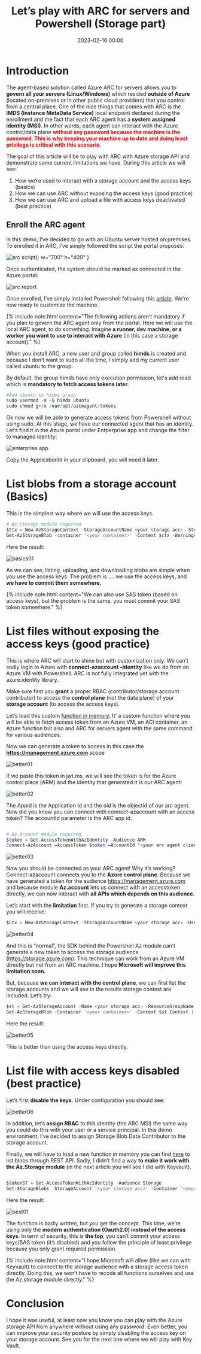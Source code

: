 ﻿---
title: Let’s play with ARC for servers and Powershell (Storage part) 
date: 2023-02-16 00:00
categories: [powershell]
tags: [Powershell, ARC]
---

# Introduction

The agent-based solution called Azure ARC for servers allows you to **govern all your servers (Linux/Windows)** which resided **outside of Azure** (located on-premises or in other public cloud providers) that you control from a central place. One of the nice things that comes with ARC is the **IMDS (Instance MetaData Service)** local endpoint declared during the enrollment and the fact that each ARC agent has a **system assigned identity (MSI)**. In other words, each agent can interact with the Azure control/data plane <span style="color:red">**without any password because the machine is the password. This is why keeping your machine up to date and doing least privilege is critical with this scenario.**</span> 

The goal of this article will be to play with ARC with Azure storage API and demonstrate some current limitations we have. During this article we will see: 
1. How we’re used to interact with a storage account and the access keys (basics) 
2. How we can use ARC without exposing the access keys (good practice) 
3. How we can use ARC and upload a file with access keys deactivated (best practice)

## Enroll the ARC agent

In this demo, I’ve decided to go with an Ubuntu server hosted on premises. To enrolled it in ARC, I’ve simply followed the script the portal proposes: 

![arc script](/assets/img/2023-02-16/1.png){: w="700" h="400" }

Once authenticated, the system should be marked as connected in the Azure portal:

![arc report](/assets/img/2023-02-16/2.png)

Once enrolled, I’ve simply installed Powershell following this [article](https://learn.microsoft.com/en-us/powershell/scripting/install/install-ubuntu?view=powershell-7.3#installation-via-package-repository). We're now ready to customize the machine.

{% include note.html content="The following actions aren’t mandatory if you plan to govern the ARC agent only from the portal. Here we will use the local ARC agent, to do something. Imagine **a runner, dev machine, or a worker you want to use to interact with Azure** (in this case a storage account)." %}

When you install ARC, a new user and group called **himds** is created and because I don’t want to sudo all the time, I simply add my current user called ubuntu to the group. 

By default, the group himds have only execution permission, let's add read which is **mandatory to fetch access tokens later.** 

```Powershell
#Add ubuntu to hidms group 
sudo usermod -a -G himds ubuntu 
sudo chmod g+rx /var/opt/azcmagent/tokens 
``` 

Ok now we will be able to generate access tokens from Powershell without using sudo. At this stage, we have our connected agent that has an identity. Let’s find it in the Azure portal under Entperprise app and change the filter to managed identity: 

![enterprise app](/assets/img/2023-02-16/3.png)

Copy the ApplicationId in your clipboard, you will need it later. 

# List blobs from a storage account (Basics) 

This is the simplest way where we will use the access keys. 

```Powershell 
# Az.Storage module required 
$Ctx = New-AzStorageContext -StorageAccountName <your storage acc> -StorageAccountKey "mTuvV...diRi+Rg=="   # your access keys 
Get-AzStorageBlob -container '<your container>' -Context $ctx -WarningAction SilentlyContinue | % Name 
```

Here the result: 

![basics01](/assets/img/2023-02-16/4.png)

As we can see, listing, uploading, and downloading blobs are simple when you use the access keys. The problem is …. we use the access keys, and **we have to commit them somewhere.**  

{% include note.html content="We can also use SAS token (based on access keys), but the problem is the same, you must commit your SAS token somewhere." %}

# List files without exposing the access keys (good practice) 

This is where ARC will start to shine but with customization only. We can’t sadly login to Azure with **connect-azaccount –identity** like we do from an Azure VM with Powershell. ARC is not fully integrated yet with the azure.identity library.

Make sure first you **grant** a proper RBAC (contributor/storage account contributor) to access the **control plane** (not the data plane) of your **storage account** (to access the access keys). 

Let’s load this custom [function in memory](https://raw.githubusercontent.com/SCOMnewbie/Azure/master/Identity-AAD/Get-AccessTokenWithAzIdentity.ps1). It’ a custom function where you will be able to fetch access token from an Azure VM, an ACI container, an Azure function but also and ARC for servers agent with the same command for various audiences.

Now we can generate a token to access in this case the **https://management.azure.com** scope 

![better01](/assets/img/2023-02-16/5.png)

If we paste this token in jwt.ms, we will see the token is for the Azure control place (ARM) and the identity that generated it is our ARC agent!

![better02](/assets/img/2023-02-16/6.png)

The Appid is the Application Id and the oid is the objectid of our arc agent. Now did you know you can connect with connect-azaccount with an access token? The accountId parameter is the ARC app id.  

```Powershell 

# Az.Account module required 
$token = Get-AccessTokenWithAzIdentity -Audience ARM 
Connect-AzAccount –AccessToken $token –AccountId ‘<your arc agent client ID>’ 

``` 

![better03](/assets/img/2023-02-16/7.png)

Now you should be connected as your ARC agent! Why it’s working? Connect-azaccount connects you to the **Azure control plane**. Because we have generated a token for the audience https://management.azure.com and because module **Az.account** lets us connect with an accesstoken directly, we can now interact with **all APIs which depends on this audience.** 

Let’s start with the **limitation** first. If you try to generate a storage context you will receive: 

```Powershell 
$Ctx = New-AzStorageContext -StorageAccountName <your storage acc> -UseConnectedAccount 
```

![better04](/assets/img/2023-02-16/8.png)

And this is “normal”, the SDK behind the Powershell Az module can’t generate a new token to access the storage audience (https://storage.azure.com). This technique can work from an Azure VM directly but not from an ARC machine. I hope **Microsoft will improve this limitation soon.** 

But, because **we can interact with the control plane**, we can first list the storage accounts and we will see in the results storage context are included. Let’s try: 

```Powershell 
$st = Get-AzStorageAccount -Name <your storage acc> -ResourceGroupName <your RG> 
Get-AzStorageBlob -Container '<your container>' -Context $st.Context | % Name  
```

Here the result: 

![better05](/assets/img/2023-02-16/9.png)

This is better than using the access keys directly. 

# List file with access keys disabled (best practice) 

Let’s first **disable the keys**. Under configuration you should see: 

![better06](/assets/img/2023-02-16/10.png)

In addition, let’s **assign RBAC** to this identity (the ARC MSI) the same way you could do this with your user or a service principal. In this demo environment, I’ve decided to assign Storage Blob Data Contributor to the storage account. 

Finally, we will have to load a new function in memory you can find [here](https://raw.githubusercontent.com/SCOMnewbie/Azure/master/Identity-AAD/Get-StorageBlobs.ps1) to list blobs through REST API. Sadly, I didn’t find a way **to make it work with the Az.Storage module** (in the next article you will see I did with Keyvault). 

```Powershell 

$tokenST = Get-AccessTokenWithAzIdentity -Audience Storage 
Get-StorageBlobs -StorageAccount '<your storage acc>' -Container '<your container>' -AccessToken $tokenST | % EnumerationResults | % blobs | % blob 

``` 

Here the result: 

![best01](/assets/img/2023-02-16/11.png)

The function is badly written, but you get the concept. This time, we’re using only the **modern authentication (Oauth2.0) instead of the access keys**. In term of security, this is **the top**, you can’t commit your access keys/SAS token (it’s disabled) and you follow the principle of least privilege because you only grant required permission. 

{% include note.html content="I hope Microsoft will allow (like we can with Keyvault) to connect to the storage audience with a storage access token directly. Doing this, we won’t have to recode all functions ourselves and use the Az.storage module directly." %}

# Conclusion 

I hope it was useful, at least now you know you can play with the Azure storage API from anywhere without using any password. Even better, you can improve your security posture by simply disabling the access key on your storage account. See you for the next one where we will play with Key Vault. 

